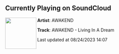 ## Currently Playing on SoundCloud

[<img align="left" width="100" src="https://i1.sndcdn.com/artworks-ZoDdHUEPhO31-0-t500x500.jpg">](https://soundcloud.com/iamawakend/awakend-living-in-a-dream)

**Artist**: AWAKEND 

**Track**: AWAKEND - Living In A Dream

Last updated at 08/24/2023 14:07
